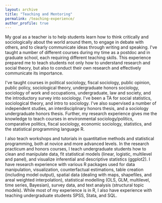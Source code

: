 ```yaml
---
layout: archive
title: "Teaching and Mentoring"
permalink: /teaching-experience/
author_profile: true
---
```


My goal as a teacher is to help students learn how to think critically and sociologically about the world around them, to engage in debate with others, and to clearly communicate ideas through writing and speaking. I've taught a number of different courses during my time as a postdoc and in graduate school, each requiring different teaching skills. This experience prepared me to teach students not only how to understand research and social theory, but also to conduct their own research and effectively communicate its importance.   

I've taught courses in political sociology, fiscal sociology, public opinion, public policy, sociological theory, undergraduate honors sociology, sociology of work and occupations, undergraduate, law and society, and the introductory survey into sociology. I've been a TA for social statistics, sociological theory, and intro to sociology. I've also supervised a number of independent studies, an interdisciplinary honors thesis, and a sociology undergraduate honors thesis. Further, my research experience gives me the knowledge to teach courses in environmental sociology/politics, comparative politics, fiscal sociology, economic sociology, statistics, and the statistical programming language R.

I also teach workshops and tutorials in quantitative methods and statistical programming, both at novice and more advanced levels. In the research practicum and honors courses, I teach undergraduate students how to clean and manipulate data, fit statistical models (linear, logistic, multilevel and panel), and visualize inferential and descriptive statistics (ggplot2). I have research experience with various R packages used for data manipulation, visualization, counterfactual estimations, table creation (including model output), spatial data (dealing with maps, shapefiles, and areal weighted interpolation), statistical modelling (OLS, GLM, multilevel, time series, Bayesian), survey data, and text analysis (structural topic models). While most of my experience is in R, I also have experience with teaching undergraduate students SPSS, Stata, and SQL.   
